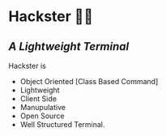 # Hackster 🏴‍☠️
## _A Lightweight Terminal_

Hackster is 
 - Object Oriented [Class Based Command]
 - Lightweight
 - Client Side
 - Manupulative
 - Open Source
 - Well Structured Terminal.


